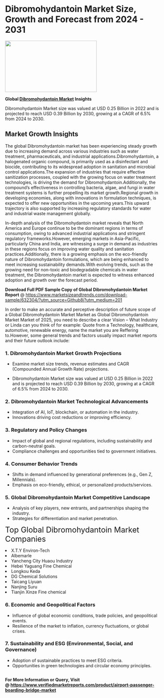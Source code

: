 <H1>Dibromohydantoin Market Size, Growth and Forecast from 2024 - 2031</H1><img class="aligncenter size-medium wp-image-584254" src="https://thirdeyenews.in/wp-content/uploads/2024/09/Global-Market-Research-300x168.jpeg" alt="" width="300" height="168" /><p><strong>Global&nbsp;<a href="https://www.marketsizeandtrends.com/download-sample/632304/?utm_source=Github8j?utm_medium=201">Dibromohydantoin Market</a> Insights</strong></p><p>Dibromohydantoin Market size was valued at USD 0.25 Billion in 2022 and is projected to reach USD 0.39 Billion by 2030, growing at a CAGR of 6.5% from 2024 to 2030.</p><p><h2>Market Growth Insights</h2> <p>The global Dibromohydantoin market has been experiencing steady growth due to increasing demand across various industries such as water treatment, pharmaceuticals, and industrial applications.Dibromohydantoin, a halogenated organic compound, is primarily used as a disinfectant and biocide, contributing to its widespread adoption in sanitation and microbial control applications.The expansion of industries that require effective sanitization processes, coupled with the growing focus on water treatment technologies, is driving the demand for Dibromohydantoin.Additionally, the compound’s effectiveness in controlling bacteria, algae, and fungi in water treatment systems is further propelling its market growth.Regional growth in developing economies, along with innovations in formulation techniques, is expected to offer new opportunities in the upcoming years.This upward trajectory is also supported by increasing regulatory standards for water and industrial waste management globally.</p> <p>In-depth analysis of the Dibromohydantoin market reveals that North America and Europe continue to be the dominant regions in terms of consumption, owing to advanced industrial applications and stringent regulatory frameworks.However, emerging markets in Asia-Pacific, particularly China and India, are witnessing a surge in demand as industries in these regions focus on improving water quality and sanitation practices.Additionally, there is a growing emphasis on the eco-friendly nature of Dibromohydantoin formulations, which are being enhanced to meet increasing sustainability demands.With evolving trends, such as the growing need for non-toxic and biodegradable chemicals in water treatment, the Dibromohydantoin market is expected to witness enhanced adoption and growth over the forecast period.</p> <p><span class=""><strong>Download Full PDF Sample Copy of Global Dibromohydantoin Market Report</strong> @ <a href="https://www.marketsizeandtrends.com/download-sample/632304/?utm_source=Github8j?utm_medium=201" target="_blank">https://www.marketsizeandtrends.com/download-sample/632304/?utm_source=Github8j?utm_medium=201</a></span></p><p>In order to make an accurate and perceptive description of future scope of a Global&nbsp;Dibromohydantoin Market Market as Global&nbsp;Dibromohydantoin Market Market of 2025, you need to describe a clear Vision &ndash; What Industry or Linda can you think of for example: Quote from a Technology, healthcare, automotive, renewable energy, name the market you are Reffering to.However, some general trends and factors usually impact market reports and their future outlook include:</p><h3>1.&nbsp;<strong>Dibromohydantoin Market Growth Projections</strong></h3><ul><li>Examine market size trends, revenue estimates and CAGR (Compounded Annual Growth Rate) projections.</li><li><p>Dibromohydantoin Market size was valued at USD 0.25 Billion in 2022 and is projected to reach USD 0.39 Billion by 2030, growing at a CAGR of 6.5% from 2024 to 2030.</p></li></ul><h3>2.&nbsp;<strong>Dibromohydantoin Market Technological Advancements</strong></h3><ul><li>Integration of AI, IoT, blockchain, or automation in the industry.</li><li>Innovations driving cost reductions or improving efficiency.</li></ul><h3>3.&nbsp;<strong>Regulatory and Policy Changes</strong></h3><ul><li>Impact of global and regional regulations, including sustainability and carbon-neutral goals.</li><li>Compliance challenges and opportunities tied to government initiatives.</li></ul><h3>4.&nbsp;<strong>Consumer Behavior Trends</strong></h3><ul><li>Shifts in demand influenced by generational preferences (e.g., Gen Z, Millennials).</li><li>Emphasis on eco-friendly, ethical, or personalized products/services.</li></ul><h3>5.&nbsp;<strong>Global Dibromohydantoin Market Competitive Landscape</strong></h3><ul><li>Analysis of key players, new entrants, and partnerships shaping the industry.</li><li>Strategies for differentiation and market penetration.</li></ul><p data-pm-slice="1 1 []"><span style="color: inherit; font-family: inherit; font-size: 25px;">Top Global Dibromohydantoin Market Companies</span></p><div class="" data-test-id=""><p><li>X.T.Y Environ-Tech</li><li> Albemarle</li><li> Yancheng City Huaou Industry</li><li> Hebei Yaguang Fine Chemical</li><li> Longkou Keda</li><li> DG Chemical Solutions</li><li> Taicang Liyuan</li><li> Nanjing Suru</li><li> Tianjin Xinze Fine chemical</li></p></div><h3>6.&nbsp;<strong>Economic and Geopolitical Factors</strong></h3><ul><li>Influence of global economic conditions, trade policies, and geopolitical events.</li><li>Resilience of the market to inflation, currency fluctuations, or global crises.</li></ul><h3>7.&nbsp;<strong>Sustainability and ESG (Environmental, Social, and Governance)</strong></h3><ul><li>Adoption of sustainable practices to meet ESG criteria.</li><li>Opportunities in green technologies and circular economy principles.</li></ul><h2><strong style="font-size: 14px;">For More Information or Query, Visit @&nbsp;</strong><a style="background-color: #ffffff; font-size: 14px;" href="https://www.marketsizeandtrends.com/report/dibromohydantoin-market/" target="_blank">https://www.verifiedmarketreports.com/product/airport-passenger-boarding-bridge-market</a></h2>